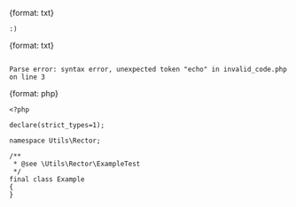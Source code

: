 {format: txt}
```
:)
```

{format: txt}
```

Parse error: syntax error, unexpected token "echo" in invalid_code.php on line 3
```

{format: php}
```
<?php

declare(strict_types=1);

namespace Utils\Rector;

/**
 * @see \Utils\Rector\ExampleTest
 */
final class Example
{
}
```
